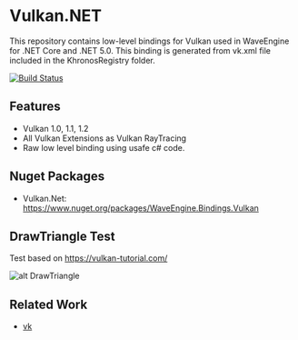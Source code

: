 # Vulkan.NET
This repository contains low-level bindings for Vulkan used in WaveEngine for .NET Core and .NET 5.0.
This binding is generated from vk.xml file included in the KhronosRegistry folder.

[![Build Status](https://waveengineteam.visualstudio.com/Wave.Engine/_apis/build/status/Releases/WaveEngine.Bindings.Vulkan?branchName=master)](https://waveengineteam.visualstudio.com/Wave.Engine/_build/latest?definitionId=26&branchName=master)

## Features

- Vulkan 1.0, 1.1, 1.2
- All Vulkan Extensions as Vulkan RayTracing
- Raw low level binding using usafe c# code.

## Nuget Packages

- Vulkan.Net: https://www.nuget.org/packages/WaveEngine.Bindings.Vulkan

## DrawTriangle Test
Test based on https://vulkan-tutorial.com/

![alt DrawTriangle](https://github.com/WaveEngine/Vulkan.NET/blob/master/Capture.JPG)

## Related Work

- [vk](https://github.com/mellinoe/vk)

